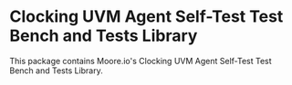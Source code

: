 # Clocking UVM Agent Self-Test Test Bench and Tests Library
This package contains Moore.io's Clocking UVM Agent Self-Test Test Bench and Tests Library.
